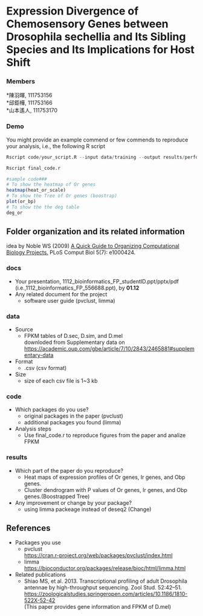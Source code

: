 # Expression Divergence of Chemosensory Genes between Drosophila sechellia and Its Sibling Species and Its Implications for Host Shift

### Members  
*陳羽暉, 111753156  
*邱鉅樺, 111753166  
*山本遙人, 111753170  


### Demo 
You might provide an example commend or few commends to reproduce your analysis, i.e., the following R script
```R
Rscript code/your_script.R --input data/training --output results/performance.tsv
```
```R
Rscript final_code.r 

#sample code###
# To show the heatmap of Or genes
heatmap(heat_or_scale)
# To show the Tree of Or genes (boostrap)
plot(or_bp)
# To show the the deg table 
deg_or
```

## Folder organization and its related information
idea by Noble WS (2009) [A Quick Guide to Organizing Computational Biology Projects.](https://journals.plos.org/ploscompbiol/article?id=10.1371/journal.pcbi.1000424) PLoS Comput Biol 5(7): e1000424.

### docs
* Your presentation, 1112_bioinformatics_FP_studentID.ppt/pptx/pdf (i.e.,1112_bioinformatics_FP_556688.ppt), by **01.12**
* Any related document for the project
  * software user guide (pvclust, limma)

### data
* Source
  * FPKM tables of D.sec, D.sim, and D.mel  
  downloded from Supplementary data on https://academic.oup.com/gbe/article/7/10/2843/2465881#supplementary-data  
* Format
  * .csv (csv format)
* Size
  * size of each csv file is 1~3 kb

### code
* Which packages do you use? 
  * original packages in the paper (pvclust)
  * additional packages you found (limma) 
* Analysis steps  
  * Use final_code.r to reproduce figures from the paper and analize FPKM

### results
* Which part of the paper do you reproduce?
  * Heat maps of expression profiles of Or genes, Ir genes, and Obp genes. 
  * Cluster dendrogram with P values of Or genes, Ir genes, and Obp genes.(Boostrapped Tree)
* Any improvement or change by your package?
  * using limma packeage instead of deseq2 (Change)

## References
* Packages you use  
  * pvclust  
    https://cran.r-project.org/web/packages/pvclust/index.html  
  * limma  
    https://bioconductor.org/packages/release/bioc/html/limma.html  
* Related publications
  * Shiao MS, et al. 2013. Transcriptional profiling of adult Drosophila antennae by high-throughput sequencing. Zool Stud. 52:42–51.  
    https://zoologicalstudies.springeropen.com/articles/10.1186/1810-522X-52-42    
    (This paper provides gene information and FPKM of D.mel)
